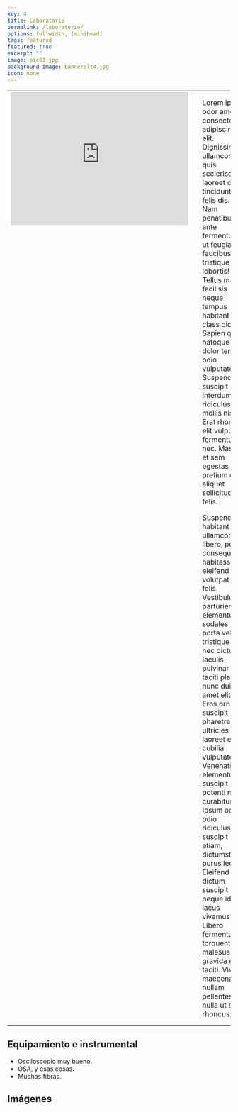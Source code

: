 ```yaml
---
key: 4
title: Laboratorio
permalink: /laboratorio/
options: fullwidth, [minihead]
tags: featured
featured: true
excerpt: ""
image: pic01.jpg
background-image: banneralt4.jpg
icon: none
---
```


<table style="width: 100%; border-collapse: collapse;">
  <tr>
    <td style="vertical-align: top; padding-right: 2em;">
      <iframe src="https://www.google.com/maps/embed?pb=!1m10!1m8!1m3!1d948.2992828253953!2d-71.41066084562978!3d-41.12305684523969!3m2!1i1024!2i768!4f13.1!5e1!3m2!1ses-419!2sar!4v1741897173069!5m2!1ses-419!2sar" width="400" height="300" style="border:0;" allowfullscreen="" loading="lazy" referrerpolicy="no-referrer-when-downgrade"></iframe>
    </td>
    <td style="vertical-align: top; padding: 0;">
      <div class="text-content">
        <p>Lorem ipsum odor amet, consectetuer adipiscing elit. Dignissim ullamcorper quis scelerisque laoreet dolor tincidunt; felis dis. Nam penatibus ante fermentum ut feugiat faucibus tristique lobortis! Tellus massa facilisis neque tempus habitant class dictum. Sapien quam natoque dolor tempor odio vulputate. Suspendisse suscipit interdum ridiculus mollis nisl. Erat rhoncus elit vulputate fermentum nec. Massa et sem egestas dis pretium odio aliquet sollicitudin felis.</p>
        <p>Suspendisse habitant ullamcorper libero, per consequat habitasse eleifend volutpat felis. Vestibulum parturient elementum sodales porta velit tristique felis nec dictum. Iaculis pulvinar taciti platea nunc duis; amet elit. Eros ornare suscipit pharetra ultricies laoreet enim cubilia vulputate. Venenatis elementum suscipit potenti netus curabitur. Ipsum odio odio ridiculus suscipit etiam, dictumst purus leo. Eleifend dictum suscipit neque id lacus vivamus? Libero fermentum torquent malesuada gravida erat taciti. Viverra maecenas nullam pellentesque nulla ut sed rhoncus.</p>
      </div>
    </td>
  </tr>
</table>

<h2>Equipamiento e instrumental</h2>
<ul>
  <li>Osciloscopio muy bueno.</li>
  <li>OSA, y esas cosas.</li>
  <li>Muchas fibras.</li>
</ul>

<h2>Imágenes</h2>
<div class="box alt">
  <div class="row uniform 50%">
    <div class="3u"><span class="image fit"><img src="{{ site.baseurl }}/images/pic03.jpg" alt="" /></span></div>
    <div class="3u"><span class="image fit"><img src="{{ site.baseurl }}/images/pic03.jpg" alt="" /></span></div>
    <div class="3u"><span class="image fit"><img src="{{ site.baseurl }}/images/pic03.jpg" alt="" /></span></div>
    <div class="3u"><span class="image fit"><img src="{{ site.baseurl }}/images/pic03.jpg" alt="" /></span></div>
    <div class="3u"><span class="image fit"><img src="{{ site.baseurl }}/images/pic03.jpg" alt="" /></span></div>
    <div class="3u"><span class="image fit"><img src="{{ site.baseurl }}/images/pic03.jpg" alt="" /></span></div>
    <div class="3u"><span class="image fit"><img src="{{ site.baseurl }}/images/pic03.jpg" alt="" /></span></div>
    <div class="3u"><span class="image fit"><img src="{{ site.baseurl }}/images/pic03.jpg" alt="" /></span></div>
  </div>
</div>
